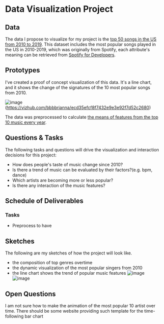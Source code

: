 # Data Visualization Project

## Data

The data I propose to visualize for my project is the [top 50 songs in the US from 2010 to 2019](https://gist.github.com/bbbbrianna/e74082354cbdfe18d42c7b66ecdefa76). This dataset includes the most popular songs played in the US in 2010-2019, which was originally from Spotify, each attribute's meaning can be retrieved from [Spotify for Developers](https://developer.spotify.com/documentation/web-api/reference/tracks/get-audio-features/).

## Prototypes

I’ve created a proof of concept visualization of this data. It's a line chart, and it shows the change of the signatures of the 10 most popular songs from 2010.

![image](https://user-images.githubusercontent.com/42927474/94642438-1aae5900-02b2-11eb-8ffc-92cd4200eda9.png)(https://vizhub.com/bbbbrianna/ecd35efcf8f7432e9e3e92f7d52c2680)

The data was preprocessed to calculate [the means of features from the top 10 music every year](https://gist.github.com/bbbbrianna/7472f5bf8f2bbab14a3e4411cf8869e0).

## Questions & Tasks

The following tasks and questions will drive the visualization and interaction decisions for this project:

 * How does people's taste of music change since 2010?
 * Is there a trend of music can be evaluated by their factors?(e.g. bpm, dance)
 * Which artists are becoming more or less popular?
 * Is there any interaction of the music features?

## Schedule of Deliverables
### Tasks
* Preprocess to have 


## Sketches
The following are my sketches of how the project will look like.
* the composition of top genres overtime
* the dynamic visualization of the most popular singers from 2010
* the line chart shows the trend of popular music features
![image](https://user-images.githubusercontent.com/42927474/94643299-7b3e9580-02b4-11eb-8f24-aa5bc775d949.png)
![image](https://user-images.githubusercontent.com/42927474/94643309-81347680-02b4-11eb-9dfb-b6748d158309.png)

## Open Questions

I am not sure how to make the animation of the most popular 10 artist over time. There should be some website providing such template for the time-following bar chart
